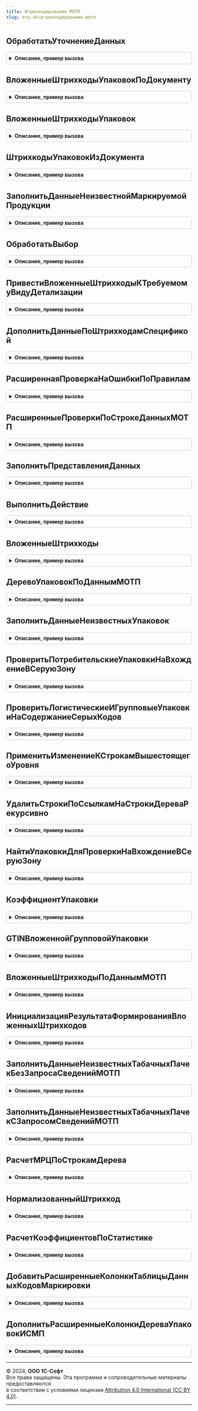 ```yaml
---
title: Штрихкодирование МОТП
slug: erp-uh/штрихкодирование-мотп
---
```



## ОбработатьУточнениеДанных
<details style="margin: 1em 0; padding: 0.5em; border: 1px solid #ccc; border-radius: 6px;">

<summary style="font-weight: bold; cursor: pointer;">Описание, пример вызова</summary>

```bsl

// Заполняет поля данных штрихкода, используемые подсистемой МОТП, после уточнения данных:
//  * Выбор вида и типа упаковки (пачка/блок), если ранее он не распознан, по коэффициенту вложенности (количеству пачек)
//  * По виду упаковки и коэффициенту указание количества пачек и блоков.
//
// Параметры:
//  ДанныеШтрихкода - Структура - текущие данные штрихкода
//  ДанныеВыбора    - Структура - данные уточнения номенклатуры
//  ПараметрыСканирования - (См. ШтрихкодированиеОбщегоНазначенияИСКлиент.ПараметрыСканирования).
//  РезультатОбработки    - Структура - Результат обработки штрихкода.
Процедура ОбработатьУточнениеДанных(ДанныеШтрихкода, ДанныеВыбора, ПараметрыСканирования, РезультатОбработки) Экспорт
```

Пример вызова
```bsl
ШтрихкодированиеМОТП.ОбработатьУточнениеДанных(ДанныеШтрихкода, ДанныеВыбора, ПараметрыСканирования, РезультатОбработки) 
```
</details>

## ВложенныеШтрихкодыУпаковокПоДокументу
<details style="margin: 1em 0; padding: 0.5em; border: 1px solid #ccc; border-radius: 6px;">

<summary style="font-weight: bold; cursor: pointer;">Описание, пример вызова</summary>

```bsl

// Формирует структуру вложенных штрихкодов по ссылке на документ.
//
// Параметры:
//  ДокументСсылка - ДокументСсылка - Ссылка на документ.
//  Детализация - ПеречислениеСсылка.ДетализацияСтруктурыХраненияИС - Детализация, с которой
//                           требуется сформировать вложенные штрихкоды.
//  ПараметрыСканирования - (См. ШтрихкодированиеОбщегоНазначенияИСКлиент.ПараметрыСканирования).
//  СортироватьДанные - Булево - Необходимость сортировки данных дерева.
// Возвращаемое значение:
//  (См. ИнициализацияВложенныхШтрихкодов).
Функция ВложенныеШтрихкодыУпаковокПоДокументу(ДокументСсылка, ПараметрыСканирования, СортироватьДанные = Ложь) Экспорт
```

Пример вызова
```bsl
Результат = ШтрихкодированиеМОТП.ВложенныеШтрихкодыУпаковокПоДокументу(ДокументСсылка, ПараметрыСканирования, СортироватьДанные);
```
</details>

## ВложенныеШтрихкодыУпаковок
<details style="margin: 1em 0; padding: 0.5em; border: 1px solid #ccc; border-radius: 6px;">

<summary style="font-weight: bold; cursor: pointer;">Описание, пример вызова</summary>

```bsl

// Формирует структуру вложенных штрихкодов по ссылке на документ.
//
// Параметры:
//  ШтрихкодыУпаковок - Массив из Структура - Описание:
// * ШтрихкодУпаковки - СправочникСсылка.ШтрихкодыУпаковокТоваров - Ссылка на элемент справочника.
// * Штрихкод - Строка - Код маркировки.
//  Детализация - ПеречислениеСсылка.ДетализацияСтруктурыХраненияИС - Детализация, с которой
//                           требуется сформировать вложенные штрихкоды.
//  ПараметрыСканирования - (См. ШтрихкодированиеОбщегоНазначенияИСКлиент.ПараметрыСканирования).
//  СортироватьДанные - Булево - Необходимость сортировки данных дерева.
// Возвращаемое значение:
//  (См. ИнициализацияВложенныхШтрихкодов).
Функция ВложенныеШтрихкодыУпаковок(ШтрихкодыУпаковок, ПараметрыСканирования, СортироватьДанные = Ложь) Экспорт
```

Пример вызова
```bsl
Результат = ШтрихкодированиеМОТП.ВложенныеШтрихкодыУпаковок(ШтрихкодыУпаковок, ПараметрыСканирования, СортироватьДанные);
```
</details>

## ШтрихкодыУпаковокИзДокумента
<details style="margin: 1em 0; padding: 0.5em; border: 1px solid #ccc; border-radius: 6px;">

<summary style="font-weight: bold; cursor: pointer;">Описание, пример вызова</summary>

```bsl

Функция ШтрихкодыУпаковокИзДокумента(Знач ДокументСсылка, Знач ПараметрыСканирования) Экспорт
```

Пример вызова
```bsl
Результат = ШтрихкодированиеМОТП.ШтрихкодыУпаковокИзДокумента(ДокументСсылка, ПараметрыСканирования) 
```
</details>

## ЗаполнитьДанныеНеизвестнойМаркируемойПродукции
<details style="margin: 1em 0; padding: 0.5em; border: 1px solid #ccc; border-radius: 6px;">

<summary style="font-weight: bold; cursor: pointer;">Описание, пример вызова</summary>

```bsl

// Формирует данные по неизвестным кодам табачных пачек и заполняет данные по штрихкодам.
//
// Параметры:
//  ДанныеПоШтрихкодам - (См. ШтрихкодированиеОбщегоНазначенияИС.ИнициализацияДанныхПоШтрихкодам).
//  ПараметрыСканирования - (См. ШтрихкодированиеОбщегоНазначенияИСКлиент.ПараметрыСканирования).
Процедура ЗаполнитьДанныеНеизвестнойМаркируемойПродукции(ДанныеПоШтрихкодам, ПараметрыСканирования) Экспорт
```

Пример вызова
```bsl
ШтрихкодированиеМОТП.ЗаполнитьДанныеНеизвестнойМаркируемойПродукции(ДанныеПоШтрихкодам, ПараметрыСканирования) 
```
</details>

## ОбработатьВыбор
<details style="margin: 1em 0; padding: 0.5em; border: 1px solid #ccc; border-radius: 6px;">

<summary style="font-weight: bold; cursor: pointer;">Описание, пример вызова</summary>

```bsl

// Выполняет обработку выбора пользователем уточняющей информации.
//
// Параметры:
//  Форма - ФормаКлиентскогоПриложения - Форма, для которой требуется обработка штрихкодов.
//  ИмяЭлементаВыбора - Строка - Идентификатор операции.
//  РезультатВыбора - Структура - Результат выбора данных пользователем.
//  РезультатОбработкиШтрихкода - (См. ШтрихкодированиеОбщегоНазначенияИС.ИнициализироватьРезультатОбработкиШтрихкода).
//  КэшированныеЗначения - Структура - закэшированные данные формы.
// Возвращаемое значение:
//  (См. ШтрихкодированиеОбщегоНазначенияИС.ИнициализироватьРезультатОбработкиШтрихкода).
Функция ОбработатьВыбор(Форма, ИмяЭлементаВыбора, РезультатВыбора, РезультатОбработкиШтрихкода, КэшированныеЗначения) Экспорт
```

Пример вызова
```bsl
Результат = ШтрихкодированиеМОТП.ОбработатьВыбор(Форма, ИмяЭлементаВыбора, РезультатВыбора, РезультатОбработкиШтрихкода, КэшированныеЗначения) 
```
</details>

## ПривестиВложенныеШтрихкодыКТребуемомуВидуДетализации
<details style="margin: 1em 0; padding: 0.5em; border: 1px solid #ccc; border-radius: 6px;">

<summary style="font-weight: bold; cursor: pointer;">Описание, пример вызова</summary>

```bsl

// Приводит дерево упаковок и таблицу маркированные товары к детализации, которая указана в параметрах сканирования.
//
// Параметры:
//  ВложенныеШтрихкоды - Структура - Включает в себя таблицу значений "Маркированные товары" и "Дерево упаковок".
//  ПараметрыСканирования - См. ШтрихкодированиеОбщегоНазначенияИСКлиент.ПараметрыСканирования.
//  ДанныеКодовМаркировки - Неопределено, ТаблицаЗначений - связанные данные кодов маркировки.
Процедура ПривестиВложенныеШтрихкодыКТребуемомуВидуДетализации(ВложенныеШтрихкоды, ПараметрыСканирования, ДанныеКодовМаркировки = Неопределено) Экспорт
```

Пример вызова
```bsl
ШтрихкодированиеМОТП.ПривестиВложенныеШтрихкодыКТребуемомуВидуДетализации(ВложенныеШтрихкоды, ПараметрыСканирования, ДанныеКодовМаркировки);
```
</details>

## ДополнитьДанныеПоШтрихкодамСпецификой
<details style="margin: 1em 0; padding: 0.5em; border: 1px solid #ccc; border-radius: 6px;">

<summary style="font-weight: bold; cursor: pointer;">Описание, пример вызова</summary>

```bsl

// Дополнение полученных данных штрихкодов данными, которые актуальны для табачной продукции.
//
// Параметры:
//  ДанныеПоШтрихкодам    - (См. ШтрихкодированиеОбщегоНазначенияИС.ИнициализацияДанныхПоШтрихкодам).
//  ПараметрыСканирования - (См. ШтрихкодированиеОбщегоНазначенияИСКлиент.ПараметрыСканирования).
//  ПараметрыДополнения   - Неопределено - Поддержка обратной совместимости.
//                        - см. ШтрихкодированиеОбщегоНазначенияИС.ПараметрыДополненияВложенныхШтрихкодовУпаковок.
Процедура ДополнитьДанныеПоШтрихкодамСпецификой(ДанныеПоШтрихкодам, ПараметрыСканирования, ПараметрыДополнения = Неопределено) Экспорт
```

Пример вызова
```bsl
ШтрихкодированиеМОТП.ДополнитьДанныеПоШтрихкодамСпецификой(ДанныеПоШтрихкодам, ПараметрыСканирования, ПараметрыДополнения);
```
</details>

## РасширеннаяПроверкаНаОшибкиПоПравилам
<details style="margin: 1em 0; padding: 0.5em; border: 1px solid #ccc; border-radius: 6px;">

<summary style="font-weight: bold; cursor: pointer;">Описание, пример вызова</summary>

```bsl

Процедура РасширеннаяПроверкаНаОшибкиПоПравилам(ДанныеПоШтрихкодам, ПравилаПроверкиНаОшибки, ПараметрыСканирования, ЕстьОшибки) Экспорт
```

Пример вызова
```bsl
ШтрихкодированиеМОТП.РасширеннаяПроверкаНаОшибкиПоПравилам(ДанныеПоШтрихкодам, ПравилаПроверкиНаОшибки, ПараметрыСканирования, ЕстьОшибки) 
```
</details>

## РасширенныеПроверкиПоСтрокеДанныхМОТП
<details style="margin: 1em 0; padding: 0.5em; border: 1px solid #ccc; border-radius: 6px;">

<summary style="font-weight: bold; cursor: pointer;">Описание, пример вызова</summary>

```bsl

Процедура РасширенныеПроверкиПоСтрокеДанныхМОТП(СтрокаДанных, ПравилаПроверкиНаОшибки, ПараметрыСканирования, ЕстьОшибки) Экспорт
```

Пример вызова
```bsl
ШтрихкодированиеМОТП.РасширенныеПроверкиПоСтрокеДанныхМОТП(СтрокаДанных, ПравилаПроверкиНаОшибки, ПараметрыСканирования, ЕстьОшибки) 
```
</details>

## ЗаполнитьПредставленияДанных
<details style="margin: 1em 0; padding: 0.5em; border: 1px solid #ccc; border-radius: 6px;">

<summary style="font-weight: bold; cursor: pointer;">Описание, пример вызова</summary>

```bsl

// Заполняет представления статусов, владельцев и прочую дополнительную информацию
//
// Параметры:
//  ДанныеПоШтрихкодам - (См. ШтрихкодированиеОбщегоНазначенияИС.ИнициализацияДанныхПоШтрихкодам).
//  ПараметрыСканирования - (См. ШтрихкодированиеОбщегоНазначенияИСКлиент.ПараметрыСканирования).
Процедура ЗаполнитьПредставленияДанных(ДанныеПоШтрихкодам, ПараметрыСканирования) Экспорт
```

Пример вызова
```bsl
ШтрихкодированиеМОТП.ЗаполнитьПредставленияДанных(ДанныеПоШтрихкодам, ПараметрыСканирования) 
```
</details>

## ВыполнитьДействие
<details style="margin: 1em 0; padding: 0.5em; border: 1px solid #ccc; border-radius: 6px;">

<summary style="font-weight: bold; cursor: pointer;">Описание, пример вызова</summary>

```bsl

// Реализует обработку действий пользователя. Возвращает результат обработки.
//
// Параметры:
//  Форма - ФормаКлиентскогоПриложения - Форма
//  Действие - Строка - Идентификатор действия.
//  Параметры - (См. ШтрихкодированиеОбщегоНазначенияИС.ИнициализироватьПараметрыОбработкиВыбора).
// Возвращаемое значение:
//  (См. ШтрихкодированиеОбщегоНазначенияИС.ИнициализироватьРезультатОбработкиШтрихкода).
Функция ВыполнитьДействие(Форма, Действие, Параметры) Экспорт
```

Пример вызова
```bsl
Результат = ШтрихкодированиеМОТП.ВыполнитьДействие(Форма, Действие, Параметры) 
```
</details>

## ВложенныеШтрихкоды
<details style="margin: 1em 0; padding: 0.5em; border: 1px solid #ccc; border-radius: 6px;">

<summary style="font-weight: bold; cursor: pointer;">Описание, пример вызова</summary>

```bsl

// Возвращает структуру "ВложенныеШтрихкоды" по коллекции кодов марок. Для марок табачных пачек так же формируется дерево
// упаковок. Неизвестные марки будут созданы в базе.
//
// Параметры:
//  ДанныеШтрихкодовСписок - Массив из Структура:
//   * Штрихкод - Строка - Штрихкод
//   * Количество - Число - Количество
//  ПараметрыСканирования - См. ШтрихкодированиеОбщегоНазначенияИСКлиент.ПараметрыСканирования
//  ДляУпаковокТребоватьПодключениеМОТП - Булево - Требовать подключение МОТП для упаковок, если ранее не было проверено
//                                                 наличие данных для построения структуры без обращения к сервису.
//  СортироватьДанные - Булево - Необходимость сортировки данных дерева
// Возвращаемое значение:
//  См. ИнициализацияРезультатаФормированияВложенныхШтрихкодов
Функция ВложенныеШтрихкоды(ДанныеШтрихкодовСписок, ПараметрыСканирования, ДляУпаковокТребоватьПодключениеМОТП = Истина, СортироватьДанные = Ложь) Экспорт
```

Пример вызова
```bsl
Результат = ШтрихкодированиеМОТП.ВложенныеШтрихкоды(ДанныеШтрихкодовСписок, ПараметрыСканирования, ДляУпаковокТребоватьПодключениеМОТП, СортироватьДанные);
```
</details>

## ДеревоУпаковокПоДаннымМОТП
<details style="margin: 1em 0; padding: 0.5em; border: 1px solid #ccc; border-radius: 6px;">

<summary style="font-weight: bold; cursor: pointer;">Описание, пример вызова</summary>

```bsl

// Выполняет запрос в МОТП, на основании которого формирует "ВложенныеШтрихкоды".
//
// Параметры:
//  МассивСтрокТаблицы - Массив из См. ШтрихкодированиеОбщегоНазначенияИС.ИнициализацияТаблицыДанныхКодовМаркировки.
//  ПараметрыСканирования - (См. ШтрихкодированиеОбщегоНазначенияИСКлиент.ПараметрыСканирования).
//  ТребуемаяДетализация - ПеречислениеСсылка.ДетализацияСтруктурыХраненияИС - Требуемая детализация
// Возвращаемое значение:
//  Структура - Описание:
// * ТекстОшибки - Строка - Текст ошибки получения данных из МОТП.
// * ЕстьОшибки - Булево - Истина, если возникла ошибка при попытке получения данных из МОТП.
// * ВложенныеШтрихкоды - Неопределено, Структура - Включает в себя дерево упаковок и маркированные товары.
Функция ДеревоУпаковокПоДаннымМОТП(МассивСтрокТаблицы, ПараметрыСканирования, ТребуемаяДетализация = Неопределено) Экспорт
```

Пример вызова
```bsl
Результат = ШтрихкодированиеМОТП.ДеревоУпаковокПоДаннымМОТП(МассивСтрокТаблицы, ПараметрыСканирования, ТребуемаяДетализация);
```
</details>

## ЗаполнитьДанныеНеизвестныхУпаковок
<details style="margin: 1em 0; padding: 0.5em; border: 1px solid #ccc; border-radius: 6px;">

<summary style="font-weight: bold; cursor: pointer;">Описание, пример вызова</summary>

```bsl

// Получает данные из государтсвенных информационных систем и заполняет данные для упаковок, о которых нет никакой
// информации в справочнике Штрихкоды упаковок.
//
// Параметры:
//  ДанныеПоШтрихкодам - (См. ШтрихкодированиеОбщегоНазначенияИС.ИнициализацияДанныхПоШтрихкодам).
//  ПараметрыСканирования - (См. ШтрихкодированиеОбщегоНазначенияИСКлиент.ПараметрыСканирования).
Процедура ЗаполнитьДанныеНеизвестныхУпаковок(ДанныеПоШтрихкодам, ПараметрыСканирования) Экспорт
```

Пример вызова
```bsl
ШтрихкодированиеМОТП.ЗаполнитьДанныеНеизвестныхУпаковок(ДанныеПоШтрихкодам, ПараметрыСканирования) 
```
</details>

## ПроверитьПотребительскиеУпаковкиНаВхождениеВСеруюЗону
<details style="margin: 1em 0; padding: 0.5em; border: 1px solid #ccc; border-radius: 6px;">

<summary style="font-weight: bold; cursor: pointer;">Описание, пример вызова</summary>

```bsl

Функция ПроверитьПотребительскиеУпаковкиНаВхождениеВСеруюЗону(ЭлементыДанных, ПараметрыСканирования) Экспорт
```

Пример вызова
```bsl
Результат = ШтрихкодированиеМОТП.ПроверитьПотребительскиеУпаковкиНаВхождениеВСеруюЗону(ЭлементыДанных, ПараметрыСканирования));
```
</details>

## ПроверитьЛогистическиеИГрупповыеУпаковкиНаСодержаниеСерыхКодов
<details style="margin: 1em 0; padding: 0.5em; border: 1px solid #ccc; border-radius: 6px;">

<summary style="font-weight: bold; cursor: pointer;">Описание, пример вызова</summary>

```bsl

Функция ПроверитьЛогистическиеИГрупповыеУпаковкиНаСодержаниеСерыхКодов(Результат, ДанныеКодовМаркировки, ПараметрыСканирования) Экспорт
```

Пример вызова
```bsl
Результат = ШтрихкодированиеМОТП.ПроверитьЛогистическиеИГрупповыеУпаковкиНаСодержаниеСерыхКодов(Результат, ДанныеКодовМаркировки, ПараметрыСканирования));
```
</details>

## ПрименитьИзменениеКСтрокамВышестоящегоУровня
<details style="margin: 1em 0; padding: 0.5em; border: 1px solid #ccc; border-radius: 6px;">

<summary style="font-weight: bold; cursor: pointer;">Описание, пример вызова</summary>

```bsl

Процедура ПрименитьИзменениеКСтрокамВышестоящегоУровня(СтрокаДерева, ИзменениеКоличествоПотребительскихУпаковок, ОчиститьГрупповыеУпаковки, КандидатыВСеруюЗону) Экспорт
```

Пример вызова
```bsl
ШтрихкодированиеМОТП.ПрименитьИзменениеКСтрокамВышестоящегоУровня(СтрокаДерева, ИзменениеКоличествоПотребительскихУпаковок, ОчиститьГрупповыеУпаковки, КандидатыВСеруюЗону));
```
</details>

## УдалитьСтрокиПоСсылкамНаСтрокиДереваРекурсивно
<details style="margin: 1em 0; padding: 0.5em; border: 1px solid #ccc; border-radius: 6px;">

<summary style="font-weight: bold; cursor: pointer;">Описание, пример вызова</summary>

```bsl

Процедура УдалитьСтрокиПоСсылкамНаСтрокиДереваРекурсивно(СтрокаДерева, ДанныеКодовМаркировки) Экспорт
```

Пример вызова
```bsl
ШтрихкодированиеМОТП.УдалитьСтрокиПоСсылкамНаСтрокиДереваРекурсивно(СтрокаДерева, ДанныеКодовМаркировки) 
```
</details>

## НайтиУпаковкиДляПроверкиНаВхождениеВСеруюЗону
<details style="margin: 1em 0; padding: 0.5em; border: 1px solid #ccc; border-radius: 6px;">

<summary style="font-weight: bold; cursor: pointer;">Описание, пример вызова</summary>

```bsl

Процедура НайтиУпаковкиДляПроверкиНаВхождениеВСеруюЗону(СтрокаДерева, КандидатыВСеруюЗону, СтандартнаяВложенностьУпаковок, ПараметрыСканирования) Экспорт
```

Пример вызова
```bsl
ШтрихкодированиеМОТП.НайтиУпаковкиДляПроверкиНаВхождениеВСеруюЗону(СтрокаДерева, КандидатыВСеруюЗону, СтандартнаяВложенностьУпаковок, ПараметрыСканирования));
```
</details>

## КоэффициентУпаковки
<details style="margin: 1em 0; padding: 0.5em; border: 1px solid #ccc; border-radius: 6px;">

<summary style="font-weight: bold; cursor: pointer;">Описание, пример вызова</summary>

```bsl

Функция КоэффициентУпаковки(СтрокаДерева, СтандартнаяВложенностьУпаковок) Экспорт
```

Пример вызова
```bsl
Результат = ШтрихкодированиеМОТП.КоэффициентУпаковки(СтрокаДерева, СтандартнаяВложенностьУпаковок));
```
</details>

## GTINВложеннойГрупповойУпаковки
<details style="margin: 1em 0; padding: 0.5em; border: 1px solid #ccc; border-radius: 6px;">

<summary style="font-weight: bold; cursor: pointer;">Описание, пример вызова</summary>

```bsl

Функция GTINВложеннойГрупповойУпаковки(СтрокаДерева) Экспорт
```

Пример вызова
```bsl
Результат = ШтрихкодированиеМОТП.GTINВложеннойГрупповойУпаковки(СтрокаДерева));
```
</details>

## ВложенныеШтрихкодыПоДаннымМОТП
<details style="margin: 1em 0; padding: 0.5em; border: 1px solid #ccc; border-radius: 6px;">

<summary style="font-weight: bold; cursor: pointer;">Описание, пример вызова</summary>

```bsl

// Формирует вложенные штрихкоды по данным, полученным в системе МОТП.
//
// Параметры:
//  ДанныеШтрихкодовСписок - Массив из Структура - Описание:
// * Штрихкод - Строка - Код маркировки.
// * Количество - Число - Количество.
//  ПараметрыСканирования - Структура - Описание:
// Возвращаемое значение:
//  Структура - (См. ИнициализацияФормированияПолученияВложенныхШтрихкодов).
Функция ВложенныеШтрихкодыПоДаннымМОТП(ДанныеШтрихкодовСписок, ПараметрыСканирования) Экспорт
```

Пример вызова
```bsl
Результат = ШтрихкодированиеМОТП.ВложенныеШтрихкодыПоДаннымМОТП(ДанныеШтрихкодовСписок, ПараметрыСканирования));
```
</details>

## ИнициализацияРезультатаФормированияВложенныхШтрихкодов
<details style="margin: 1em 0; padding: 0.5em; border: 1px solid #ccc; border-radius: 6px;">

<summary style="font-weight: bold; cursor: pointer;">Описание, пример вызова</summary>

```bsl

// Инициализирует результат формирования вложенных штрихкодов по кодам маркировки МОТП.
//
// Возвращаемое значение:
//  Структура - Описание:
// * ВложенныеШтрихкоды - Структура - Описание:
// * ЕстьОшибки - Булево - Истина, если есть ошибки.
// * ТекстОшибки - Строка - Описание ошибки.
// * ТребуетсяОбновлениеКлючаСессии - Булево - Истина, если требуется авторизация.
Функция ИнициализацияРезультатаФормированияВложенныхШтрихкодов() Экспорт
```

Пример вызова
```bsl
Результат = ШтрихкодированиеМОТП.ИнициализацияРезультатаФормированияВложенныхШтрихкодов());
```
</details>

## ЗаполнитьДанныеНеизвестныхТабачныхПачекБезЗапросаСведенийМОТП
<details style="margin: 1em 0; padding: 0.5em; border: 1px solid #ccc; border-radius: 6px;">

<summary style="font-weight: bold; cursor: pointer;">Описание, пример вызова</summary>

```bsl

// Дополняет данные по штрихкодам информацией по табачным пачкам без запроса сведений из МОТП.
//
// Параметры:
//  ДанныеПоШтрихкодам - (См. ШтрихкодированиеОбщегоНазначенияИС.ИнициализацияДанныхПоШтрихкодам).
//  ПараметрыСканирования - (См. ШтрихкодированиеОбщегоНазначенияИСКлиент.ПараметрыСканирования).
Процедура ЗаполнитьДанныеНеизвестныхТабачныхПачекБезЗапросаСведенийМОТП(ДанныеПоШтрихкодам, ПараметрыСканирования) Экспорт
```

Пример вызова
```bsl
ШтрихкодированиеМОТП.ЗаполнитьДанныеНеизвестныхТабачныхПачекБезЗапросаСведенийМОТП(ДанныеПоШтрихкодам, ПараметрыСканирования));
```
</details>

## ЗаполнитьДанныеНеизвестныхТабачныхПачекСЗапросомСведенийМОТП
<details style="margin: 1em 0; padding: 0.5em; border: 1px solid #ccc; border-radius: 6px;">

<summary style="font-weight: bold; cursor: pointer;">Описание, пример вызова</summary>

```bsl

// Запрашивает сведения из МОТП по кодам марировки табачных пачек. Дополняет данные по штрихкодам полученными сведениями.
//
// Параметры:
//  ДанныеПоШтрихкодам - (См. ШтрихкодированиеОбщегоНазначенияИС.ИнициализацияДанныхПоШтрихкодам).
//  ПараметрыСканирования - (См. ШтрихкодированиеОбщегоНазначенияИСКлиент.ПараметрыСканирования).
Процедура ЗаполнитьДанныеНеизвестныхТабачныхПачекСЗапросомСведенийМОТП(ДанныеПоШтрихкодам, ПараметрыСканирования) Экспорт
```

Пример вызова
```bsl
ШтрихкодированиеМОТП.ЗаполнитьДанныеНеизвестныхТабачныхПачекСЗапросомСведенийМОТП(ДанныеПоШтрихкодам, ПараметрыСканирования));
```
</details>

## РасчетМРЦПоСтрокамДерева
<details style="margin: 1em 0; padding: 0.5em; border: 1px solid #ccc; border-radius: 6px;">

<summary style="font-weight: bold; cursor: pointer;">Описание, пример вызова</summary>

```bsl

// Расчитывает МРЦ по строкам дерева по групповой упаковке в родительской строке.
//
// Параметры:
// 	ВычисляемыеСтроки - Массив из СтрокаДереваЗначений - данные для расчета МРЦ по строкам.
Процедура РасчетМРЦПоСтрокамДерева(ВычисляемыеСтроки) Экспорт
```

Пример вызова
```bsl
ШтрихкодированиеМОТП.РасчетМРЦПоСтрокамДерева(ВычисляемыеСтроки) 
```
</details>

## НормализованныйШтрихкод
<details style="margin: 1em 0; padding: 0.5em; border: 1px solid #ccc; border-radius: 6px;">

<summary style="font-weight: bold; cursor: pointer;">Описание, пример вызова</summary>

```bsl

Функция НормализованныйШтрихкод(Штрихкод, ВидПродукции, КэшДанныхРазбора = Неопределено, ПользовательскиеПараметрыРазбора = Неопределено) Экспорт
```

Пример вызова
```bsl
Результат = ШтрихкодированиеМОТП.НормализованныйШтрихкод(Штрихкод, ВидПродукции, КэшДанныхРазбора, ПользовательскиеПараметрыРазбора);
```
</details>

## РасчетКоэффициентовПоСтатистике
<details style="margin: 1em 0; padding: 0.5em; border: 1px solid #ccc; border-radius: 6px;">

<summary style="font-weight: bold; cursor: pointer;">Описание, пример вызова</summary>

```bsl

Процедура РасчетКоэффициентовПоСтатистике(ДеревоУпаковок, УточнениеКоэффициентовУпаковок, ПараметрыСканирования) Экспорт
```

Пример вызова
```bsl
ШтрихкодированиеМОТП.РасчетКоэффициентовПоСтатистике(ДеревоУпаковок, УточнениеКоэффициентовУпаковок, ПараметрыСканирования) 
```
</details>

## ДобавитьРасширенныеКолонкиТаблицыДанныхКодовМаркировки
<details style="margin: 1em 0; padding: 0.5em; border: 1px solid #ccc; border-radius: 6px;">

<summary style="font-weight: bold; cursor: pointer;">Описание, пример вызова</summary>

```bsl

Процедура ДобавитьРасширенныеКолонкиТаблицыДанныхКодовМаркировки(ПараметрыСканирования, ОбязательныеКолонки) Экспорт
```

Пример вызова
```bsl
ШтрихкодированиеМОТП.ДобавитьРасширенныеКолонкиТаблицыДанныхКодовМаркировки(ПараметрыСканирования, ОбязательныеКолонки) 
```
</details>

## ДополнитьРасширенныеКолонкиДереваУпаковокИСМП
<details style="margin: 1em 0; padding: 0.5em; border: 1px solid #ccc; border-radius: 6px;">

<summary style="font-weight: bold; cursor: pointer;">Описание, пример вызова</summary>

```bsl

Процедура ДополнитьРасширенныеКолонкиДереваУпаковокИСМП(КоллекцияДополнительныхКолонок) Экспорт
```

Пример вызова
```bsl
ШтрихкодированиеМОТП.ДополнитьРасширенныеКолонкиДереваУпаковокИСМП(КоллекцияДополнительныхКолонок) 
```
</details>

---

© 2024, **ООО 1С-Софт**  
Все права защищены. Эта программа и сопроводительные материалы предоставляются  
в соответствии с условиями лицензии [Attribution 4.0 International (CC BY 4.0)](https://creativecommons.org/licenses/by/4.0/legalcode).

---
